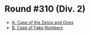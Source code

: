 # Round #310 (Div. 2)

* [A. Case of the Zeros and Ones][]
* [B. Case of Fake Numbers][]

[A. Case of the Zeros and Ones]: http://codeforces.com/contest/556/problem/A
[B. Case of Fake Numbers]:       http://codeforces.com/contest/556/problem/B
